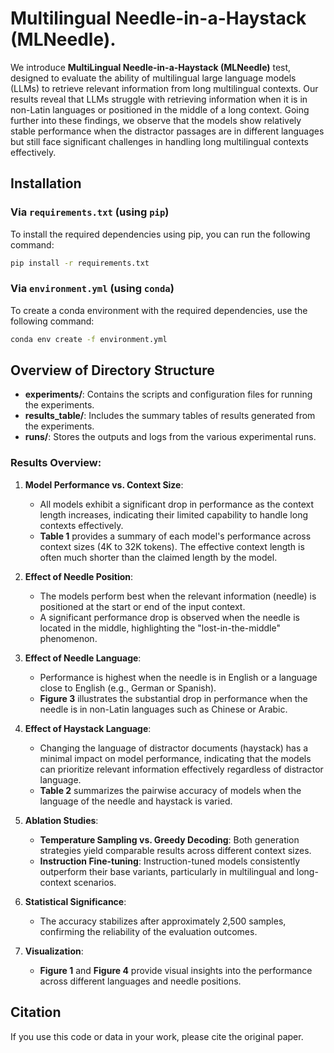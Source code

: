 
# Multilingual Needle-in-a-Haystack (MLNeedle). 

We introduce **MultiLingual Needle-in-a-Haystack (MLNeedle)** test, designed to evaluate the ability of multilingual large language models (LLMs) to retrieve relevant information from long multilingual contexts. Our results reveal that LLMs struggle with retrieving information when it is in non-Latin languages or positioned in the middle of a long context. Going further into these findings, we observe that the models show relatively stable performance when the distractor passages are in different languages but still face significant challenges in handling long multilingual contexts effectively.


## Installation

### Via `requirements.txt` (using `pip`)
To install the required dependencies using pip, you can run the following command:

```bash
pip install -r requirements.txt
```

### Via `environment.yml` (using `conda`)
To create a conda environment with the required dependencies, use the following command:

```bash
conda env create -f environment.yml
```

## Overview of Directory Structure

- **experiments/**: Contains the scripts and configuration files for running the experiments.
- **results_table/**: Includes the summary tables of results generated from the experiments.
- **runs/**: Stores the outputs and logs from the various experimental runs.

### Results Overview:

1. **Model Performance vs. Context Size**:
   - All models exhibit a significant drop in performance as the context length increases, indicating their limited capability to handle long contexts effectively.
   - **Table 1** provides a summary of each model's performance across context sizes (4K to 32K tokens). The effective context length is often much shorter than the claimed length by the model.

2. **Effect of Needle Position**:
   - The models perform best when the relevant information (needle) is positioned at the start or end of the input context.
   - A significant performance drop is observed when the needle is located in the middle, highlighting the "lost-in-the-middle" phenomenon.

3. **Effect of Needle Language**:
   - Performance is highest when the needle is in English or a language close to English (e.g., German or Spanish).
   - **Figure 3** illustrates the substantial drop in performance when the needle is in non-Latin languages such as Chinese or Arabic.

4. **Effect of Haystack Language**:
   - Changing the language of distractor documents (haystack) has a minimal impact on model performance, indicating that the models can prioritize relevant information effectively regardless of distractor language.
   - **Table 2** summarizes the pairwise accuracy of models when the language of the needle and haystack is varied.

5. **Ablation Studies**:
   - **Temperature Sampling vs. Greedy Decoding**: Both generation strategies yield comparable results across different context sizes.
   - **Instruction Fine-tuning**: Instruction-tuned models consistently outperform their base variants, particularly in multilingual and long-context scenarios.

6. **Statistical Significance**:
   - The accuracy stabilizes after approximately 2,500 samples, confirming the reliability of the evaluation outcomes.

7. **Visualization**:
   - **Figure 1** and **Figure 4** provide visual insights into the performance across different languages and needle positions.

## Citation
If you use this code or data in your work, please cite the original paper.
